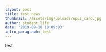 ```yaml
---
layout: post
title: test news
thumbnail: /assets/img/uploads/opus_card.jpg
author: student_life
date: '2019-09-10 10:09:93'
intro_paragraph: test
---
```

test
